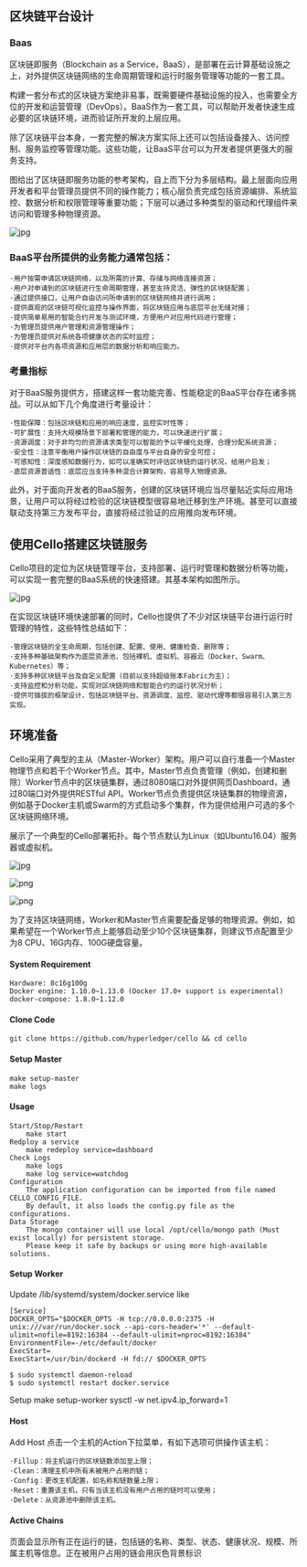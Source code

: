 ## 区块链平台设计

### Baas 

区块链即服务（Blockchain as a Service，BaaS），是部署在云计算基础设施之上，对外提供区块链网络的生命周期管理和运行时服务管理等功能的一套工具。

构建一套分布式的区块链方案绝非易事，既需要硬件基础设施的投入，也需要全方位的开发和运营管理（DevOps）。BaaS作为一套工具，可以帮助开发者快速生成必要的区块链环境，进而验证所开发的上层应用。

除了区块链平台本身，一套完整的解决方案实际上还可以包括设备接入、访问控制、服务监控等管理功能。这些功能，让BaaS平台可以为开发者提供更强大的服务支持。

图给出了区块链即服务功能的参考架构，自上而下分为多层结构。最上层面向应用开发者和平台管理员提供不同的操作能力；核心层负责完成包括资源编排、系统监控、数据分析和权限管理等重要功能；下层可以通过多种类型的驱动和代理组件来访问和管理多种物理资源。

![jpg](../images/blockchain-CKJG.jpg)

### BaaS平台所提供的业务能力通常包括：

    ·用户按需申请区块链网络，以及所需的计算、存储与网络连接资源；
    ·用户对申请到的区块链进行生命周期管理，甚至支持灵活、弹性的区块链配置；
    ·通过提供接口，让用户自由访问所申请到的区块链网络并进行调用；
    ·提供直观的区块链可视化监控与操作界面，将区块链应用与底层平台无缝对接；
    ·提供简单易用的智能合约开发与测试环境，方便用户对应用代码进行管理；
    ·为管理员提供用户管理和资源管理操作；
    ·为管理员提供对系统各项健康状态的实时监控；
    ·提供对平台内各项资源和应用层的数据分析和响应能力。

### 考量指标

对于BaaS服务提供方，搭建这样一套功能完善、性能稳定的BaaS平台存在诸多挑战。可以从如下几个角度进行考量设计：

    ·性能保障：包括区块链和应用的响应速度，监控实时性等；
    ·可扩展性：支持大规模场景下部署和管理的能力，可以快速进行扩展；
    ·资源调度：对于非均匀的资源请求类型可以智能的予以平缓化处理，合理分配系统资源；
    ·安全性：注意平衡用户操作区块链的自由度与平台自身的安全可控；
    ·可感知性：深度感知数据行为，如可以准确实时评估区块链的运行状况，给用户启发；
    ·底层资源普适性：底层应当支持多种混合计算架构，容易导入物理资源。

此外，对于面向开发者的BaaS服务，创建的区块链环境应当尽量贴近实际应用场景，让用户可以将经过检验的区块链模型很容易地迁移到生产环境。甚至可以直接联动支持第三方发布平台，直接将经过验证的应用推向发布环境。


## 使用Cello搭建区块链服务

Cello项目的定位为区块链管理平台，支持部署、运行时管理和数据分析等功能，可以实现一套完整的BaaS系统的快速搭建。其基本架构如图所示。

![jpg](../images/cello-arch.jpg)

在实现区块链环境快速部署的同时，Cello也提供了不少对区块链平台进行运行时管理的特性，这些特性总结如下：

    ·管理区块链的全生命周期，包括创建、配置、使用、健康检查、删除等；
    ·支持多种基础架构作为底层资源池，包括裸机、虚拟机、容器云（Docker、Swarm、Kubernetes）等；
    ·支持多种区块链平台及自定义配置（目前以支持超级账本Fabric为主）；
    ·支持监控和分析功能，实现对区块链网络和智能合约的运行状况分析；
    ·提供可插拔的框架设计，包括区块链平台、资源调度、监控、驱动代理等都很容易引入第三方实现。

## 环境准备

Cello采用了典型的主从（Master-Worker）架构。用户可以自行准备一个Master物理节点和若干个Worker节点。其中，Master节点负责管理（例如，创建和删除）Worker节点中的区块链集群，通过8080端口对外提供网页Dashboard，通过80端口对外提供RESTful API。Worker节点负责提供区块链集群的物理资源，例如基于Docker主机或Swarm的方式启动多个集群，作为提供给用户可选的多个区块链网络环境。

展示了一个典型的Cello部署拓扑。每个节点默认为Linux（如Ubuntu16.04）服务器或虚拟机。

![jpg](../images/cello-2.jpg)

![png](../images/cello-3.png)

![png](../images/cello-master.png)

为了支持区块链网络，Worker和Master节点需要配备足够的物理资源。例如，如果希望在一个Worker节点上能够启动至少10个区块链集群，则建议节点配置至少为8 CPU、16G内存、100G硬盘容量。

#### System Requirement

    Hardware: 8c16g100g
    Docker engine: 1.10.0~1.13.0 (Docker 17.0+ support is experimental)
    docker-compose: 1.8.0~1.12.0

#### Clone Code

    git clone https://github.com/hyperledger/cello && cd cello

#### Setup Master

    make setup-master 
    make logs

#### Usage
    Start/Stop/Restart
        make start
    Redploy a service
        make redeploy service=dashboard
    Check Logs
        make logs
        make log service=watchdog
    Configuration
        The application configuration can be imported from file named CELLO_CONFIG_FILE.
        By default, it also loads the config.py file as the configurations.
    Data Storage
        The mongo container will use local /opt/cello/mongo path (Must exist locally) for persistent storage.
        Please keep it safe by backups or using more high-available solutions.
#### Setup Worker 

Update /lib/systemd/system/docker.service like

    [Service]
    DOCKER_OPTS="$DOCKER_OPTS -H tcp://0.0.0.0:2375 -H unix:///var/run/docker.sock --api-cors-header='*' --default-ulimit=nofile=8192:16384 --default-ulimit=nproc=8192:16384"
    EnvironmentFile=-/etc/default/docker
    ExecStart=
    ExecStart=/usr/bin/dockerd -H fd:// $DOCKER_OPTS

    $ sudo systemctl daemon-reload
    $ sudo systemctl restart docker.service

Setup
    make setup-worker
    sysctl -w net.ipv4.ip_forward=1


#### Host

Add Host
点击一个主机的Action下拉菜单，有如下选项可供操作该主机：

    ·Fillup：将主机运行的区块链数添加至上限；
    ·Clean：清理主机中所有未被用户占用的链；
    ·Config：更改主机配置，如名称和链数量上限；
    ·Reset：重置该主机，只有当该主机没有用户占用的链时可以使用；
    ·Delete：从资源池中删除该主机。

#### Active Chains
页面会显示所有正在运行的链，包括链的名称、类型、状态、健康状况、规模、所属主机等信息。正在被用户占用的链会用灰色背景标识

